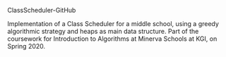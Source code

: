 ClassScheduler-GitHub

Implementation of a Class Scheduler for a middle school, using a greedy algorithmic strategy and heaps as main data structure. Part of the coursework for Introduction to Algorithms at Minerva Schools at KGI, on Spring 2020.